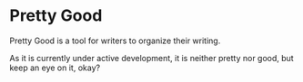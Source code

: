# Pretty Good

Pretty Good is a tool for writers to organize their writing.

As it is currently under active development, it is neither pretty nor good, but keep an eye on it, okay?

